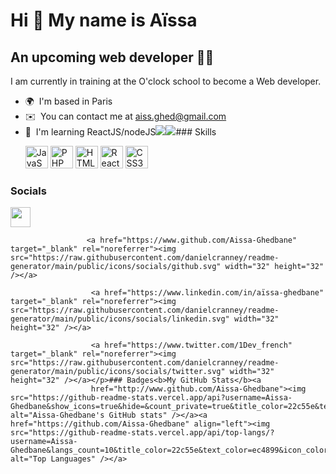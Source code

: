 Hi 👋 My name is Aïssa
======================

An upcoming web developer 🧑‍💻
-------------------------------

I am currently in training at the O'clock school to become a Web developer.

*   🌍  I'm based in Paris
*   ✉️  You can contact me at [aiss.ghed@gmail.com](mailto:aiss.ghed@gmail.com)
*   🧠  I'm learning ReactJS/nodeJS<a href="https://www.twitter.com/1Dev_french" target="_blank" rel="noreferrer"><img
                  src="https://img.shields.io/twitter/follow/1Dev_french?logo=twitter&style=for-the-badge&color=22c55e&labelColor=000000"
                /></a><a href="https://www.github.com/Aissa-Ghedbane" target="_blank" rel="noreferrer"><img
                  src="https://img.shields.io/github/followers/Aissa-Ghedbane?logo=github&style=for-the-badge&color=22c55e&labelColor=000000" /></a>### Skills<p align="left">
                                <a href="https://developer.mozilla.org/en-US/docs/Web/JavaScript" target="_blank" rel="noreferrer"><img src="https://raw.githubusercontent.com/danielcranney/readme-generator/main/public/icons/skills/javascript-colored.svg" width="36" height="36" alt="JavaScript" /></a>
                                <a href="https://www.php.net/" target="_blank" rel="noreferrer"><img src="https://raw.githubusercontent.com/danielcranney/readme-generator/main/public/icons/skills/php-colored.svg" width="36" height="36" alt="PHP" /></a>
                                <a href="https://developer.mozilla.org/en-US/docs/Glossary/HTML5" target="_blank" rel="noreferrer"><img src="https://raw.githubusercontent.com/danielcranney/readme-generator/main/public/icons/skills/html5-colored.svg" width="36" height="36" alt="HTML5" /></a>
                                <a href="https://reactjs.org/" target="_blank" rel="noreferrer"><img src="https://raw.githubusercontent.com/danielcranney/readme-generator/main/public/icons/skills/react-colored.svg" width="36" height="36" alt="React" /></a>
                                <a href="https://www.w3.org/TR/CSS/#css" target="_blank" rel="noreferrer"><img src="https://raw.githubusercontent.com/danielcranney/readme-generator/main/public/icons/skills/css3-colored.svg" width="36" height="36" alt="CSS3" /></a>
                    </p>
                    
### Socials
                  
                  
 <p align="left">
                          
 <a href="https://discord.com/users/Aïssa {Einstein}" target="_blank" rel="noreferrer"><img src="https://raw.githubusercontent.com/danielcranney/readme-generator/main/public/icons/socials/discord.svg" width="32" height="32" /></a>
                          
                     <a href="https://www.github.com/Aissa-Ghedbane" target="_blank" rel="noreferrer"><img src="https://raw.githubusercontent.com/danielcranney/readme-generator/main/public/icons/socials/github.svg" width="32" height="32" /></a>
                          
                      <a href="https://www.linkedin.com/in/aïssa-ghedbane" target="_blank" rel="noreferrer"><img src="https://raw.githubusercontent.com/danielcranney/readme-generator/main/public/icons/socials/linkedin.svg" width="32" height="32" /></a>
                          
                      <a href="https://www.twitter.com/1Dev_french" target="_blank" rel="noreferrer"><img src="https://raw.githubusercontent.com/danielcranney/readme-generator/main/public/icons/socials/twitter.svg" width="32" height="32" /></a></p>### Badges<b>My GitHub Stats</b><a
                      href="http://www.github.com/Aissa-Ghedbane"><img src="https://github-readme-stats.vercel.app/api?username=Aissa-Ghedbane&show_icons=true&hide=&count_private=true&title_color=22c55e&text_color=ec4899&icon_color=22c55e&bg_color=000000&hide_border=true&show_icons=true" alt="Aissa-Ghedbane's GitHub stats" /></a><a href="https://github.com/Aissa-Ghedbane" align="left"><img src="https://github-readme-stats.vercel.app/api/top-langs/?username=Aissa-Ghedbane&langs_count=10&title_color=22c55e&text_color=ec4899&icon_color=22c55e&bg_color=000000&hide_border=true&locale=en&custom_title=Top%20%Languages" alt="Top Languages" /></a>
